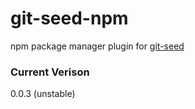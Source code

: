 git-seed-npm
============

npm package manager plugin for [git-seed](https://github.com/nomilous/git-seed)

### Current Verison

0.0.3 (unstable)
